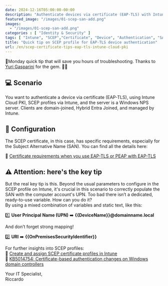 ```yaml
---
date: 2024-12-16T05:00:00-00:00
description: "Authenticate devices via certificate (EAP-TLS) with Intune Cloud PKI and SCEP profiles on Windows NPS server, configure the SAN with the computer account's UPN to avoid issues, and learn more about certificate requirements and best practices with Intune."
featured_image: "/images/01-scep-san-add.png"
images:
  - "/images/01-scep-san-add.png"
categories : [ "Identity & Security" ]
tags: [ "Intune", "SCEP","Certificate", "Device", "Authentication", "SAN", "NPS" ]
title: "Quick tip on SCEP profile for EAP-TLS device authentication"
url: /en/scep-certificate-tips-eap-tls-intune-cloud-pki
---
```

🚨Monday quick tip that will save you hours of troubleshooting. Thanks to [Yuri Gasparini](https://www.linkedin.com/in/yurigasparini/) for the gem. 🙏🏻

## 💻 Scenario
You want to authenticate a device via certificate (EAP-TLS), using Intune Cloud PKI, SCEP profiles via Intune, and the server is a Windows NPS server. Clients are domain-joined, Hybrid Entra Joined, and managed by Intune.

## 🔨 Configuration
The SCEP certificate, in this case, has specific requirements, especially for the Subject Alternative Name (SAN). You can find all the details here:

📃 [Certificate requirements when you use EAP-TLS or PEAP with EAP-TLS](https://learn.microsoft.com/en-us/troubleshoot/windows-server/networking/certificate-requirements-eap-tls-peap#client-certificate-requirements)

## ⚠️ Attention: here's the key tip
But the real key tip is this. Beyond the usual parameters to configure in the SCEP profile on Intune, it's crucial in this scenario to correctly populate the SAN with the computer account's UPN. Too bad there isn’t a dedicated, ready-to-use variable. How can you do it?  
By using a mixed combination of variables and static text, like this:

1️⃣ **User Principal Name (UPN)** ➡️ **{{DeviceName}}@domainname.local**

And don’t forget strong mapping!

2️⃣ **URI** ➡️ **{{OnPremisesSecurityIdentifier}}**

For further insights into SCEP profiles:  
📃 [Create and assign SCEP certificate profiles in Intune](https://learn.microsoft.com/en-us/mem/intune/protect/certificates-profile-scep)  
📃 [KB5014754: Certificate-based authentication changes on Windows domain controllers](https://support.microsoft.com/en-us/topic/kb5014754-certificate-based-authentication-changes-on-windows-domain-controllers-ad2c23b0-15d8-4340-a468-4d4f3b188f16)

Your IT Specialist,  
Riccardo
